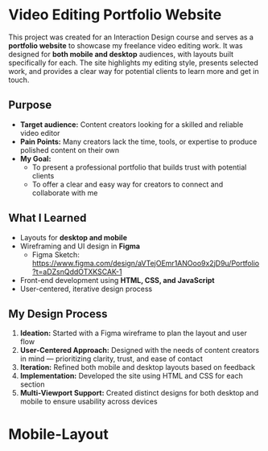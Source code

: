 # Video Editing Portfolio Website

This project was created for an Interaction Design course and serves as a **portfolio website** to showcase my freelance video editing work. 
It was designed for **both mobile and desktop** audiences, with layouts built specifically for each.
The site highlights my editing style, presents selected work, and provides a clear way for potential clients to learn more and get in touch.


## Purpose
- **Target audience:** Content creators looking for a skilled and reliable video editor
- **Pain Points:** Many creators lack the time, tools, or expertise to produce polished content on their own
- **My Goal:**
  - To present a professional portfolio that builds trust with potential clients
  - To offer a clear and easy way for creators to connect and collaborate with me

## What I Learned
- Layouts for **desktop and mobile**
- Wireframing and UI design in **Figma**
  - Figma Sketch: https://www.figma.com/design/aVTejOEmr1ANOoo9x2jD9u/Portfolio?t=aDZsnQddOTXKSCAK-1
- Front-end development using **HTML, CSS, and JavaScript**
- User-centered, iterative design process


## My Design Process
1. **Ideation:** Started with a Figma wireframe to plan the layout and user flow
2. **User-Centered Approach:** Designed with the needs of content creators in mind — prioritizing clarity, trust, and ease of contact
3. **Iteration:** Refined both mobile and desktop layouts based on feedback
4. **Implementation:** Developed the site using HTML and CSS for each section
5. **Multi-Viewport Support:** Created distinct designs for both desktop and mobile to ensure usability across devices


# Mobile-Layout
